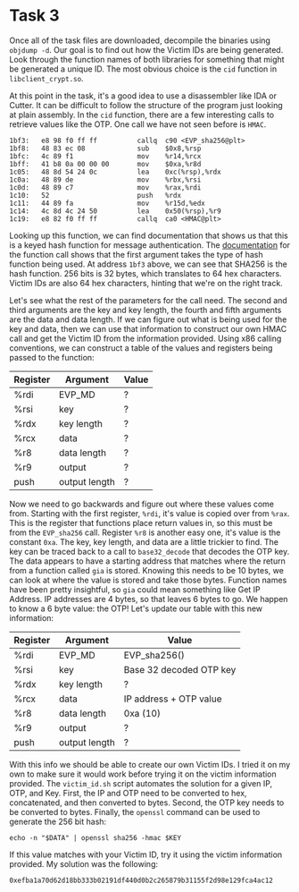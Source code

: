 # Task 3

Once all of the task files are downloaded, decompile the binaries using `objdump -d`.
Our goal is to find out how the Victim IDs are being generated. Look through the function
names of both libraries for something that might be generated a unique ID. The most
obvious choice is the `cid` function in `libclient_crypt.so`.

At this point in the task, it's a good idea to use a disassembler like IDA or Cutter. It 
can be difficult to follow the structure of the program just looking at plain assembly. 
In the `cid` function, there are a few interesting calls to retrieve values like the OTP. 
One call we have not seen before is `HMAC`. 
```
1bf3:	e8 98 f0 ff ff       	callq  c90 <EVP_sha256@plt>
1bf8:	48 83 ec 08          	sub    $0x8,%rsp
1bfc:	4c 89 f1             	mov    %r14,%rcx
1bff:	41 b8 0a 00 00 00    	mov    $0xa,%r8d
1c05:	48 8d 54 24 0c       	lea    0xc(%rsp),%rdx
1c0a:	48 89 de             	mov    %rbx,%rsi
1c0d:	48 89 c7             	mov    %rax,%rdi
1c10:	52                   	push   %rdx
1c11:	44 89 fa             	mov    %r15d,%edx
1c14:	4c 8d 4c 24 50       	lea    0x50(%rsp),%r9
1c19:	e8 82 f0 ff ff       	callq  ca0 <HMAC@plt>
```
Looking up this function, we can find documentation
that shows us that this is a keyed hash function for message authentication. The 
[documentation](https://www.openssl.org/docs/man1.0.2/crypto/hmac.html) for the function call
shows that the first argument takes the type of hash function being used. At address `1bf3` 
above, we can see that SHA256 is the hash function. 256 bits is 32 bytes, which translates
to 64 hex characters. Victim IDs are also 64 hex characters, hinting that we're on the right
track.

Let's see what the rest of the parameters for the call need. The second and third arguments
are the key and key length, the fourth and fifth arguments are the data and data length. If 
we can figure out what is being used for the key and data, then we can use that information
to construct our own HMAC call and get the Victim ID from the information provided. Using x86 
calling conventions, we can construct a table of the values and registers being passed to
the function:

Register| Argument  | Value
--------|-----------|-------
%rdi    |EVP_MD     |?  
%rsi    |key        |?
%rdx    |key length |?
%rcx    |data       |?
%r8     |data length|?
%r9     |output     |?
push    |output length|?

Now we need to go backwards and figure out where these values come from. Starting with the
first register, `%rdi`, it's value is copied over from `%rax`. This is the register that
functions place return values in, so this must be from the `EVP_sha256` call. Register `%r8`
is another easy one, it's value is the constant `0xa`. The key, key length, and data are a 
little trickier to find. The key can be traced back to a call to `base32_decode` that decodes
the OTP key. The data appears to have a starting address that matches where the return from a
function called `gia` is stored. Knowing this needs to be 10 bytes, we can look at where the
value is stored and take those bytes. Function names have been pretty insightful, so `gia` could
mean something like Get IP Address. IP addresses are 4 bytes, so that leaves 6 bytes to go. We
happen to know a 6 byte value: the OTP! Let's update our table with this new information: 

Register| Argument  | Value
--------|-----------|-------
%rdi    |EVP_MD     |EVP_sha256() 
%rsi    |key        |Base 32 decoded OTP key
%rdx    |key length |?
%rcx    |data       |IP address + OTP value
%r8     |data length|0xa (10)
%r9     |output     |?
push    |output length|?

With this info we should be able to create our own Victim IDs. I tried it on my own to make
sure it would work before trying it on the victim information provided. The `victim_id.sh` script
automates the solution for a given IP, OTP, and Key. First, the IP and OTP need to be converted
to hex, concatenated, and then converted to bytes. Second, the OTP key needs to be converted to
bytes. Finally, the `openssl` command can be used to generate the 256 bit hash:
```
echo -n "$DATA" | openssl sha256 -hmac $KEY
```
If this value matches with your Victim ID, try it using the victim information provided. My solution
was the following:
```
0xefba1a70d62d18bb333b02191df440d0b2c265879b31155f2d98e129fca4ac12
```
